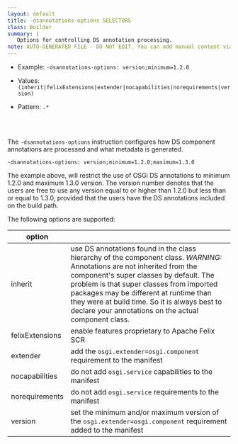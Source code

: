 ```yaml
---
layout: default
title: -dsannotations-options SELECTORS
class: Builder
summary: |
   Options for controlling DS annotation processing.
note: AUTO-GENERATED FILE - DO NOT EDIT. You can add manual content via same filename in ext folder. 
---
```


- Example: `-dsannotations-options: version;minimum=1.2.0`

- Values: `(inherit|felixExtensions|extender|nocapabilities|norequirements|version)`

- Pattern: `.*`

<!-- Manual content from: ext/dsannotations_options.md --><br /><br />


The `-dsannotations-options` instruction configures how DS component annotations are processed and what metadata is generated.

```properties
-dsannotations-options: version;minimum=1.2.0;maximum=1.3.0
```

The example above, will restrict the use of OSGi DS annotations to minimum 1.2.0 and maximum 1.3.0 version. The version number denotes that the users are free to use any version equal to or higher than 1.2.0 but less than or equal to 1.3.0, provided that the users have the DS annotations included on the build path.

The following options are supported:

|option||
|-|-|
|inherit|use DS annotations found in the class hierarchy of the component class. *WARNING:* Annotations are not inherited from the component's super classes by default. The problem is that super classes from imported packages may be different at runtime than they were at build time. So it is always best to declare your annotations on the actual component class. |
|felixExtensions|enable features proprietary to Apache Felix SCR|
|extender|add the `osgi.extender=osgi.component` requirement to the manifest|
|nocapabilities|do not add `osgi.service` capabilities to the manifest|
|norequirements|do not add `osgi.service` requirements to the manifest|
|version|set the minimum and/or maximum version of the `osgi.extender=osgi.component` requirement added to the manifest|
